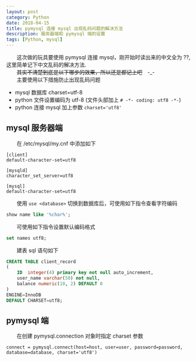 ```yaml
---
layout: post
category: Python
date: 2018-04-15
title: pymysql 连接 mysql 出现乱码问题的解决方法
description: 服务器端和 pymysql 端的设置
tags: [Python, mysql]
---
```


　　这次做的玩具要使用 pymysql 连接 mysql，刚开始时读出来的中文全为 ??, 这里简单记下中文乱码的解决方法.<br>
　　~~其实不清楚到底是以下哪步的效果，所以还是都记上吧~~　-_-<br>
　　主要使用以下措施防止出现乱码问题
- mysql 数据库 charset=utf-8
- python 文件设置编码为 utf-8 (文件头部加上 `# -*- coding: utf8 -*-`)
- python 连接 mysql 加上参数 `charset='utf8'`

## mysql 服务器端

　　在 /etc/mysql/my.cnf 中添加如下

```
[client]
default-character-set=utf8

[mysqld]
character_set_server=utf8

[mysql]
default-character-set=utf8
```

　　使用 `use <database>` 切换到数据库后，可使用如下指令查看字符编码

```sql
show name like '%char%';
```

　　可使用如下指令设置默认编码格式

```sql
set names utf8;
```

　　建表 sql 语句如下

```sql
CREATE TABLE client_record
(
	ID	integer(4) primary key not null auto_increment,
	user_name varchar(50) not null,
	balance numeric(10, 2) DEFAULT 0
)
ENGINE=InnoDB
DEFAULT CHARSET=utf8;
```

## pymysql 端

　　在创建 pymysql.connection 对象时指定 charset 参数

```python3
connect = pymysql.connect(host=host, user=user, password=password, database=database, charset='utf8')
```